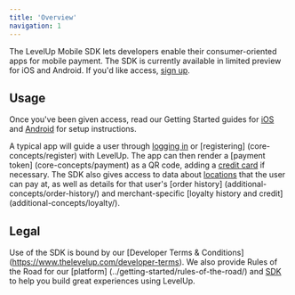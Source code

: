 ```yaml
---
title: 'Overview'
navigation: 1
---
```


The LevelUp Mobile SDK lets developers enable their consumer-oriented apps for mobile payment. The
SDK is currently available in limited preview for iOS and Android. If you'd like access, [sign
up](../getting-started/sign-up/).

## Usage

Once you've been given access, read our Getting Started guides for [iOS](getting-started/ios/) and
[Android](getting-started/android/) for setup instructions.

A typical app will guide a user through [logging in](core-concepts/login/) or [registering]
(core-concepts/register) with LevelUp. The app can then render a [payment token]
(core-concepts/payment) as a QR code, adding a [credit card](core-concepts/manage-cards/) if
necessary. The SDK also gives access to data about [locations](additional-concepts/locations/) that
the user can pay at, as well as details for that user's [order history]
(additional-concepts/order-history/) and merchant-specific [loyalty history and credit]
(additional-concepts/loyalty/).

## Legal

Use of the SDK is bound by our [Developer Terms & Conditions]
(https://www.thelevelup.com/developer-terms). We also provide Rules of the Road for our [platform]
(../getting-started/rules-of-the-road/) and [SDK](getting-started/rules-of-the-road/) to help you
build great experiences using LevelUp.
